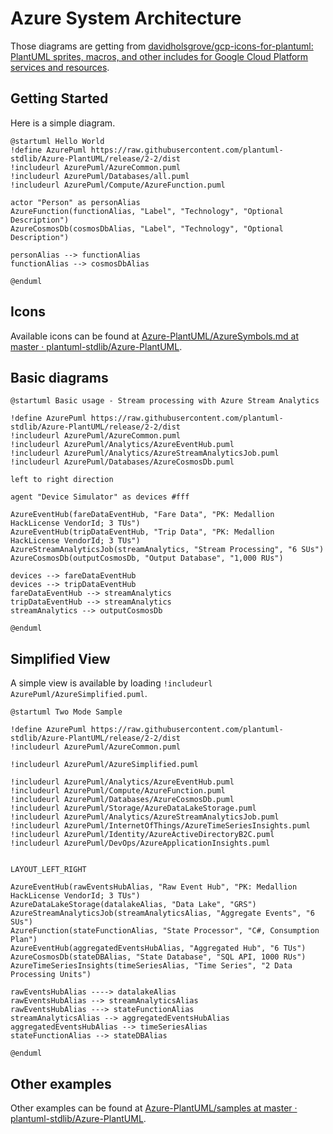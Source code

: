 # Azure System Architecture

Those diagrams are getting from [davidholsgrove/gcp-icons-for-plantuml: PlantUML sprites, macros, and other includes for Google Cloud Platform services and resources](https://github.com/davidholsgrove/gcp-icons-for-plantuml).

## Getting Started

Here is a simple diagram. 

```plantuml
@startuml Hello World
!define AzurePuml https://raw.githubusercontent.com/plantuml-stdlib/Azure-PlantUML/release/2-2/dist
!includeurl AzurePuml/AzureCommon.puml
!includeurl AzurePuml/Databases/all.puml
!includeurl AzurePuml/Compute/AzureFunction.puml

actor "Person" as personAlias
AzureFunction(functionAlias, "Label", "Technology", "Optional Description")
AzureCosmosDb(cosmosDbAlias, "Label", "Technology", "Optional Description")

personAlias --> functionAlias
functionAlias --> cosmosDbAlias

@enduml
```

## Icons

Available icons can be found at [Azure-PlantUML/AzureSymbols.md at master · plantuml-stdlib/Azure-PlantUML](https://github.com/plantuml-stdlib/Azure-PlantUML/blob/master/AzureSymbols.md#azure-symbols).

## Basic diagrams

```plantuml
@startuml Basic usage - Stream processing with Azure Stream Analytics

!define AzurePuml https://raw.githubusercontent.com/plantuml-stdlib/Azure-PlantUML/release/2-2/dist
!includeurl AzurePuml/AzureCommon.puml
!includeurl AzurePuml/Analytics/AzureEventHub.puml
!includeurl AzurePuml/Analytics/AzureStreamAnalyticsJob.puml
!includeurl AzurePuml/Databases/AzureCosmosDb.puml

left to right direction

agent "Device Simulator" as devices #fff

AzureEventHub(fareDataEventHub, "Fare Data", "PK: Medallion HackLicense VendorId; 3 TUs")
AzureEventHub(tripDataEventHub, "Trip Data", "PK: Medallion HackLicense VendorId; 3 TUs")
AzureStreamAnalyticsJob(streamAnalytics, "Stream Processing", "6 SUs")
AzureCosmosDb(outputCosmosDb, "Output Database", "1,000 RUs")

devices --> fareDataEventHub
devices --> tripDataEventHub
fareDataEventHub --> streamAnalytics
tripDataEventHub --> streamAnalytics
streamAnalytics --> outputCosmosDb

@enduml
```

## Simplified View

A simple view is available by loading `!includeurl AzurePuml/AzureSimplified.puml`.

```plantuml
@startuml Two Mode Sample

!define AzurePuml https://raw.githubusercontent.com/plantuml-stdlib/Azure-PlantUML/release/2-2/dist
!includeurl AzurePuml/AzureCommon.puml

!includeurl AzurePuml/AzureSimplified.puml

!includeurl AzurePuml/Analytics/AzureEventHub.puml
!includeurl AzurePuml/Compute/AzureFunction.puml
!includeurl AzurePuml/Databases/AzureCosmosDb.puml
!includeurl AzurePuml/Storage/AzureDataLakeStorage.puml
!includeurl AzurePuml/Analytics/AzureStreamAnalyticsJob.puml
!includeurl AzurePuml/InternetOfThings/AzureTimeSeriesInsights.puml
!includeurl AzurePuml/Identity/AzureActiveDirectoryB2C.puml
!includeurl AzurePuml/DevOps/AzureApplicationInsights.puml


LAYOUT_LEFT_RIGHT

AzureEventHub(rawEventsHubAlias, "Raw Event Hub", "PK: Medallion HackLicense VendorId; 3 TUs")
AzureDataLakeStorage(datalakeAlias, "Data Lake", "GRS")
AzureStreamAnalyticsJob(streamAnalyticsAlias, "Aggregate Events", "6 SUs")
AzureFunction(stateFunctionAlias, "State Processor", "C#, Consumption Plan")
AzureEventHub(aggregatedEventsHubAlias, "Aggregated Hub", "6 TUs")
AzureCosmosDb(stateDBAlias, "State Database", "SQL API, 1000 RUs")
AzureTimeSeriesInsights(timeSeriesAlias, "Time Series", "2 Data Processing Units")

rawEventsHubAlias ----> datalakeAlias
rawEventsHubAlias --> streamAnalyticsAlias
rawEventsHubAlias ---> stateFunctionAlias
streamAnalyticsAlias --> aggregatedEventsHubAlias
aggregatedEventsHubAlias --> timeSeriesAlias
stateFunctionAlias --> stateDBAlias

@enduml
```

## Other examples

Other examples can be found at [Azure-PlantUML/samples at master · plantuml-stdlib/Azure-PlantUML](https://github.com/plantuml-stdlib/Azure-PlantUML/tree/master/samples).

